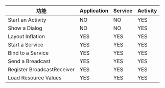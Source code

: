 |功能|Application|Service|Activity|
|----|----------|--------|--------|
|Start an Activity|NO|NO|YES|
|Show a Dialog|NO|NO|YES|
|Layout Inflation|YES|YES|YES|
|Start a Service|YES|YES|YES|
|Bind to a Service|YES|YES|YES|
|Send a Breadcast|YES|YES|YES|
|Register BroadcastReceiver|YES|YES|YES|
|Load Resource Values|YES|YES|YES|
